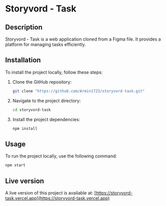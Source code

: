 # Storyvord - Task

## Description
Storyvord - Task is a web application cloned from a Figma file. It provides a platform for managing tasks efficiently.

## Installation
To install the project locally, follow these steps:

1. Clone the GitHub repository:
    ```bash
    git clone "https://github.com/Armin1723/storyvord-task.git"
    ```

2. Navigate to the project directory:
    ```bash
    cd storyvord-task
    ```

3. Install the project dependencies:
    ```bash
    npm install
    ```

## Usage
To run the project locally, use the following command:
```bash
npm start
```

## Live version
A live version of this project is available at: 
 [https://storyvord-task.vercel.app](https://storyvord-task.vercel.app)